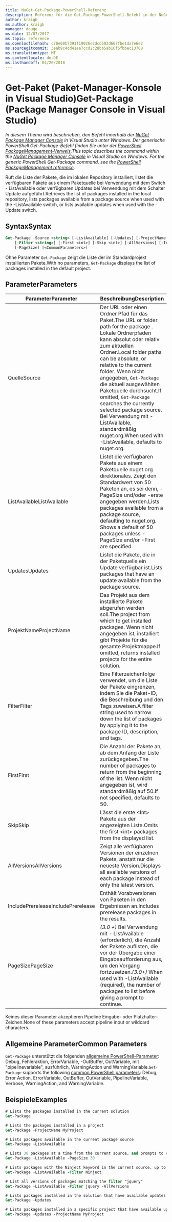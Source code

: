 ```yaml
---
title: NuGet-Get-Package-PowerShell-Referenz
description: Referenz für die Get-Package-PowerShell-Befehl in der NuGet-Paket-Manager-Konsole in Visual Studio.
author: kraigb
ms.author: kraigb
manager: douge
ms.date: 12/07/2017
ms.topic: reference
ms.openlocfilehash: c70e60b7391f19026e2dcd502d667fbe1da7e6e2
ms.sourcegitcommit: 3eab9c4dd41ea7ccd2c28bb5ab16f6fbbec13708
ms.translationtype: MT
ms.contentlocale: de-DE
ms.lasthandoff: 04/26/2018
---
```

# <a name="get-package-package-manager-console-in-visual-studio"></a><span data-ttu-id="a2eaa-103">Get-Paket (Paket-Manager-Konsole in Visual Studio)</span><span class="sxs-lookup"><span data-stu-id="a2eaa-103">Get-Package (Package Manager Console in Visual Studio)</span></span>

<span data-ttu-id="a2eaa-104">*In diesem Thema wird beschrieben, den Befehl innerhalb der [NuGet Package Manager Console](package-manager-console.md) in Visual Studio unter Windows. Der generische PowerShell Get-Package-Befehl finden Sie unter der [PowerShell PackageManagement-Verweis](/powershell/module/packagemanagement/?view=powershell-6).*</span><span class="sxs-lookup"><span data-stu-id="a2eaa-104">*This topic describes the command within the [NuGet Package Manager Console](package-manager-console.md) in Visual Studio on Windows. For the generic PowerShell Get-Package command, see the [PowerShell PackageManagement reference](/powershell/module/packagemanagement/?view=powershell-6).*</span></span>

<span data-ttu-id="a2eaa-105">Ruft die Liste der Pakete, die im lokalen Repository installiert, listet die verfügbaren Pakete aus einem Paketquelle bei Verwendung mit dem Switch - ListAvailable oder verfügbaren Updates bei Verwendung mit dem Schalter Update aufgeführt.</span><span class="sxs-lookup"><span data-stu-id="a2eaa-105">Retrieves the list of packages installed in the local repository, lists packages available from a package source when used with the -ListAvailable switch, or lists available updates when used with the -Update switch.</span></span>

## <a name="syntax"></a><span data-ttu-id="a2eaa-106">Syntax</span><span class="sxs-lookup"><span data-stu-id="a2eaa-106">Syntax</span></span>

```ps
Get-Package -Source <string> [-ListAvailable] [-Updates] [-ProjectName <string>]
    [-Filter <string>] [-First <int>] [-Skip <int>] [-AllVersions] [-IncludePrerelease]
    [-PageSize] [<CommonParameters>]
```

<span data-ttu-id="a2eaa-107">Ohne Parameter `Get-Package` zeigt die Liste der im Standardprojekt installierten Pakete.</span><span class="sxs-lookup"><span data-stu-id="a2eaa-107">With no parameters, `Get-Package` displays the list of packages installed in the default project.</span></span>

## <a name="parameters"></a><span data-ttu-id="a2eaa-108">Parameter</span><span class="sxs-lookup"><span data-stu-id="a2eaa-108">Parameters</span></span>

| <span data-ttu-id="a2eaa-109">Parameter</span><span class="sxs-lookup"><span data-stu-id="a2eaa-109">Parameter</span></span> | <span data-ttu-id="a2eaa-110">Beschreibung</span><span class="sxs-lookup"><span data-stu-id="a2eaa-110">Description</span></span> |
| --- | --- |
| <span data-ttu-id="a2eaa-111">Quelle</span><span class="sxs-lookup"><span data-stu-id="a2eaa-111">Source</span></span> | <span data-ttu-id="a2eaa-112">Der URL oder einen Ordner Pfad für das Paket.</span><span class="sxs-lookup"><span data-stu-id="a2eaa-112">The URL or folder path for the package .</span></span> <span data-ttu-id="a2eaa-113">Lokale Ordnerpfaden kann absolut oder relativ zum aktuellen Ordner.</span><span class="sxs-lookup"><span data-stu-id="a2eaa-113">Local folder paths can be absolute, or relative to the current folder.</span></span> <span data-ttu-id="a2eaa-114">Wenn nicht angegeben, `Get-Package` die aktuell ausgewählten Paketquelle durchsucht.</span><span class="sxs-lookup"><span data-stu-id="a2eaa-114">If omitted, `Get-Package` searches the currently selected package source.</span></span> <span data-ttu-id="a2eaa-115">Bei Verwendung mit - ListAvailable, standardmäßig nuget.org.</span><span class="sxs-lookup"><span data-stu-id="a2eaa-115">When used with -ListAvailable, defaults to nuget.org.</span></span> |
| <span data-ttu-id="a2eaa-116">ListAvailable</span><span class="sxs-lookup"><span data-stu-id="a2eaa-116">ListAvailable</span></span> | <span data-ttu-id="a2eaa-117">Listet die verfügbaren Pakete aus einem Paketquelle nuget.org direktionales. Zeigt den Standardwert von 50 Paketen an, es sei denn, - PageSize und/oder -erste angegeben werden.</span><span class="sxs-lookup"><span data-stu-id="a2eaa-117">Lists packages available from a package source, defaulting to nuget.org. Shows a default of 50 packages unless -PageSize and/or -First are specified.</span></span> |
| <span data-ttu-id="a2eaa-118">Updates</span><span class="sxs-lookup"><span data-stu-id="a2eaa-118">Updates</span></span> | <span data-ttu-id="a2eaa-119">Listet die Pakete, die in der Paketquelle ein Update verfügbar ist.</span><span class="sxs-lookup"><span data-stu-id="a2eaa-119">Lists packages that have an update available from the package source.</span></span> |
| <span data-ttu-id="a2eaa-120">ProjektName</span><span class="sxs-lookup"><span data-stu-id="a2eaa-120">ProjectName</span></span> | <span data-ttu-id="a2eaa-121">Das Projekt aus dem installierte Pakete abgerufen werden soll.</span><span class="sxs-lookup"><span data-stu-id="a2eaa-121">The project from which to get installed packages.</span></span> <span data-ttu-id="a2eaa-122">Wenn nicht angegeben ist, installiert gibt Projekte für die gesamte Projektmappe.</span><span class="sxs-lookup"><span data-stu-id="a2eaa-122">If omitted, returns installed projects for the entire solution.</span></span> |
| <span data-ttu-id="a2eaa-123">Filter</span><span class="sxs-lookup"><span data-stu-id="a2eaa-123">Filter</span></span> | <span data-ttu-id="a2eaa-124">Eine Filterzeichenfolge verwendet, um die Liste der Pakete eingrenzen, indem Sie die Paket-ID, die Beschreibung und den Tags zuweisen.</span><span class="sxs-lookup"><span data-stu-id="a2eaa-124">A filter string used to narrow down the list of packages by applying it to the package ID, description, and tags.</span></span> |
| <span data-ttu-id="a2eaa-125">First</span><span class="sxs-lookup"><span data-stu-id="a2eaa-125">First</span></span> | <span data-ttu-id="a2eaa-126">Die Anzahl der Pakete an, ab dem Anfang der Liste zurückgegeben.</span><span class="sxs-lookup"><span data-stu-id="a2eaa-126">The number of packages to return from the beginning of the list.</span></span> <span data-ttu-id="a2eaa-127">Wenn nicht angegeben ist, wird standardmäßig auf 50.</span><span class="sxs-lookup"><span data-stu-id="a2eaa-127">If not specified, defaults to 50.</span></span> |
| <span data-ttu-id="a2eaa-128">Skip</span><span class="sxs-lookup"><span data-stu-id="a2eaa-128">Skip</span></span> | <span data-ttu-id="a2eaa-129">Lässt die erste &lt;Int&gt; Pakete aus der angezeigten Liste.</span><span class="sxs-lookup"><span data-stu-id="a2eaa-129">Omits the first &lt;int&gt; packages from the displayed list.</span></span>  |
| <span data-ttu-id="a2eaa-130">AllVersions</span><span class="sxs-lookup"><span data-stu-id="a2eaa-130">AllVersions</span></span> | <span data-ttu-id="a2eaa-131">Zeigt alle verfügbaren Versionen der einzelnen Pakete, anstatt nur die neueste Version.</span><span class="sxs-lookup"><span data-stu-id="a2eaa-131">Displays all available versions of each package instead of only the latest version.</span></span> |
| <span data-ttu-id="a2eaa-132">IncludePrerelease</span><span class="sxs-lookup"><span data-stu-id="a2eaa-132">IncludePrerelease</span></span> | <span data-ttu-id="a2eaa-133">Enthält Vorabversionen von Paketen in den Ergebnissen an.</span><span class="sxs-lookup"><span data-stu-id="a2eaa-133">Includes prerelease packages in the results.</span></span> |
| <span data-ttu-id="a2eaa-134">PageSize</span><span class="sxs-lookup"><span data-stu-id="a2eaa-134">PageSize</span></span> | <span data-ttu-id="a2eaa-135">*(3.0 +)*  Bei Verwendung mit - ListAvailable (erforderlich), die Anzahl der Pakete auflisten, die vor der Übergabe einer Eingabeaufforderung aus, um den Vorgang fortzusetzen.</span><span class="sxs-lookup"><span data-stu-id="a2eaa-135">*(3.0+)* When used with -ListAvailable (required), the number of packages to list before giving a prompt to continue.</span></span> |

<span data-ttu-id="a2eaa-136">Keines dieser Parameter akzeptieren Pipeline Eingabe- oder Platzhalter-Zeichen.</span><span class="sxs-lookup"><span data-stu-id="a2eaa-136">None of these parameters accept pipeline input or wildcard characters.</span></span>

## <a name="common-parameters"></a><span data-ttu-id="a2eaa-137">Allgemeine Parameter</span><span class="sxs-lookup"><span data-stu-id="a2eaa-137">Common Parameters</span></span>

<span data-ttu-id="a2eaa-138">`Get-Package` unterstützt die folgenden [allgemeine PowerShell-Parameter](http://go.microsoft.com/fwlink/?LinkID=113216): Debug, Fehleraktion, ErrorVariable, -OutBuffer, OutVariable, mit "pipelinevariable", ausführlich, WarningAction und WarningVariable.</span><span class="sxs-lookup"><span data-stu-id="a2eaa-138">`Get-Package` supports the following [common PowerShell parameters](http://go.microsoft.com/fwlink/?LinkID=113216): Debug, Error Action, ErrorVariable, OutBuffer, OutVariable, PipelineVariable, Verbose, WarningAction, and WarningVariable.</span></span>

## <a name="examples"></a><span data-ttu-id="a2eaa-139">Beispiele</span><span class="sxs-lookup"><span data-stu-id="a2eaa-139">Examples</span></span>

```ps
# Lists the packages installed in the current solution
Get-Package

# Lists the packages installed in a project
Get-Package -ProjectName MyProject

# Lists packages available in the current package source
Get-Package -ListAvailable

# Lists 30 packages at a time from the current source, and prompts to continue if more are available
Get-Package -ListAvailable -PageSize 30

# Lists packages with the Ninject keyword in the current source, up to 50
Get-Package -ListAvailable -Filter Ninject

# List all versions of packages matching the filter "jquery"
Get-Package -ListAvailable -Filter jquery -AllVersions

# Lists packages installed in the solution that have available updates
Get-Package -Updates

# Lists packages installed in a specific project that have available updates
Get-Package -Updates -ProjectName MyProject
```
